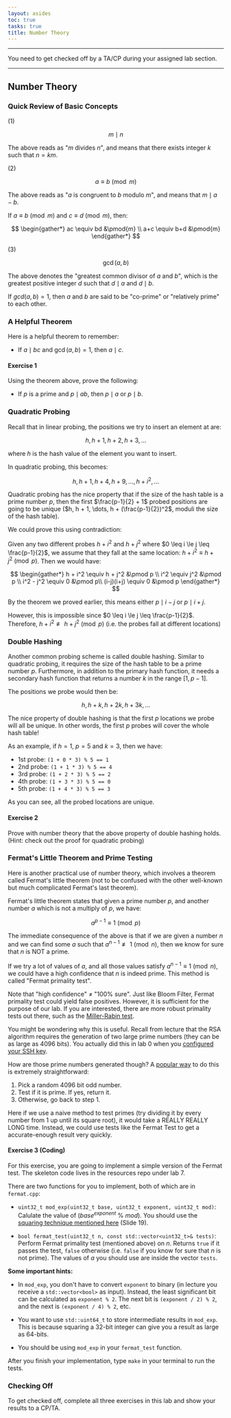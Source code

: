 ```yaml
---
layout: asides
toc: true
tasks: true
title: Number Theory
---
```


---


You need to get checked off by a TA/CP during your assigned lab section.

---

## Number Theory

### Quick Review of Basic Concepts

(1)

$$m \mid n$$

The above reads as "$m$ divides $n$", and means that there exists integer $k$ such that $n = km$.

(2)

$$a \equiv b \pmod{m}$$

The above reads as "$a$ is congruent to $b$ modulo $m$", and means that $m \mid a - b$.

If $a \equiv b \pmod{m}$ and $c \equiv d \pmod{m}$, then:

$$
\begin{gather*}
   ac \equiv bd &\pmod{m} \\
   a+c \equiv b+d &\pmod{m}
\end{gather*}
$$

(3)

$$\gcd(a, b)$$

The above denotes the "greatest common divisor of $a$ and $b$", which is the greatest positive integer $d$ such that $d \mid a$ and $d \mid b$.

If $gcd(a, b)=1$, then $a$ and $b$ are said to be "co-prime" or "relatively prime" to each other.


### A Helpful Theorem

Here is a helpful theorem to remember:

* If $a \mid bc$ and $\gcd(a, b)=1$, then $a \mid c$.

#### Exercise 1

Using the theorem above, prove the following:

* If $p$ is a prime and $p \mid ab$, then $p \mid a$ or $p \mid b$.

### Quadratic Probing

Recall that in linear probing, the positions we try to insert an element at are:

$$h, h + 1, h + 2, h + 3, \dots$$

where $h$ is the hash value of the element you want to insert.

In quadratic probing, this becomes:

$$h, h + 1, h + 4, h + 9, \dots, h + i^2, \dots$$

Quadratic probing has the nice property that if the size of the hash table is a prime number $p$, then the first $\frac{p-1}{2} + 1$ probed positions are going to be unique ($h, h + 1, \dots, h + (\frac{p-1}{2})^2$, moduli the size of the hash table).

We could prove this using contradiction:

Given any two different probes $h + i^2$ and $h + j^2$ where $0 \leq i \le j \leq \frac{p-1}{2}$, we assume that they fall at the same location: $h + i^2 \equiv h + j^2 \pmod p$. Then we would have:

$$
\begin{gather*}
h + i^2 \equiv h + j^2 &\pmod p \\
i^2 \equiv j^2 &\pmod p \\
i^2 - j^2 \equiv 0 &\pmod p\\
(i-j)(i+j) \equiv 0 &\pmod p
\end{gather*}
$$

By the theorem we proved earlier, this means either $p \mid i-j$ or $p \mid i+j$.

However, this is impossible since $0 \leq i \le j \leq \frac{p-1}{2}$. Therefore, $h + i^2 \not \equiv h + j^2 \pmod p$ (i.e. the probes fall at different locations)

### Double Hashing

Another common probing scheme is called double hashing. Similar to quadratic probing, it requires the size of the hash table to be a prime number $p$. Furthermore, in addition to the primary hash function, it needs a secondary hash function that returns a number $k$ in the range $[1, p-1]$.

The positions we probe would then be:

$$h, h+k, h+2k, h+3k, \dots$$

The nice property of double hashing is that the first $p$ locations we probe will all be unique. In other words, the first $p$ probes will cover the whole hash table!

As an example, if $h=1$, $p=5$ and $k=3$, then we have:

   * 1st probe: `(1 + 0 * 3) % 5 == 1`
   * 2nd probe: `(1 + 1 * 3) % 5 == 4`
   * 3rd probe: `(1 + 2 * 3) % 5 == 2`
   * 4th probe: `(1 + 3 * 3) % 5 == 0`
   * 5th probe: `(1 + 4 * 3) % 5 == 3`

As you can see, all the probed locations are unique.

#### Exercise 2

Prove with number theory that the above property of double hashing holds. (Hint: check out the proof for quadratic probing)


### Fermat's Little Theorem and Prime Testing

Here is another practical use of number theory, which involves a theorem called Fermat's little theorem (not to be confused with the other well-known but much complicated Fermat's last theorem).

Fermat's little theorem states that given a prime number $p$, and another number $a$ which is not a multiply of $p$, we have:

$$a^{p-1} \equiv 1 \pmod{p}$$

The immediate consequence of the above is that if we are given a number $n$ and we can find some $a$ such that $a^{n-1} \not \equiv 1 \pmod{n}$, then we know for sure that $n$ is NOT a prime.

If we try a lot of values of $a$, and all those values satisfy $a^{n-1} \equiv 1 \pmod{n}$, we could have a high confidence that $n$ is indeed prime. This method is called "Fermat primality test".

Note that "high confidence" $\neq$ "100% sure". Just like Bloom Filter, Fermat primality test could yield false positives. However, it is sufficient for the purpose of our lab. If you are interested, there are more robust primality tests out there, such as the [Miller-Rabin test](https://en.wikipedia.org/wiki/Miller%E2%80%93Rabin_primality_test).

You might be wondering why this is useful. Recall from lecture that the RSA algorithm requires the generation of two large prime numbers (they can be as large as 4096 bits). You actually did this in lab 0 when you [configured your SSH key](https://bytes.usc.edu/cs104/labs/lab0/#configuring-an-ssh-key).

How are those prime numbers generated though? A [popular way](https://crypto.stackexchange.com/q/1970/85400) to do this is extremely straightforward:

 1. Pick a random 4096 bit odd number.
 2. Test if it is prime. If yes, return it.
 3. Otherwise, go back to step 1.

Here if we use a naive method to test primes (try dividing it by every number from 1 up until its square root), it would take a REALLY REALLY LONG time. Instead, we could use tests like the Fermat Test to get a accurate-enough result very quickly.

#### Exercise 3 (Coding)

For this exercise, you are going to implement a simple version of the Fermat test. The skeleton code lives in the resources repo under lab 7. 

There are two functions for you to implement, both of which are in `fermat.cpp`:

   * `uint32_t mod_exp(uint32_t base, uint32_t exponent, uint32_t mod)`: Calulate the value of $(base^{exponent}$ % $mod)$. You should use the [squaring technique mentioned here](https://ee.usc.edu/~redekopp/cs104/slides/L19_NumberTheory.pdf) (Slide 19).

   * `bool fermat_test(uint32_t n, const std::vector<uint32_t>& tests)`: Perform Fermat primality test (mentioned above) on $n$. Returns `true` if it passes the test, `false` otherwise (i.e. `false` if you know for sure that $n$ is not prime). The values of $a$ you should use are inside the vector `tests`.

**Some important hints:**

   * In `mod_exp`, you don't have to convert `exponent` to binary (in lecture you receive a `std::vector<bool>` as input). Instead, the least significant bit can be calculated as `exponent % 2`. The next bit is `(exponent / 2) % 2`, and the next is `(exponent / 4) % 2`, etc.

   * You want to use `std::uint64_t` to store intermediate results in `mod_exp`. This is because squaring a 32-bit integer can give you a result as large as 64-bits.

   * You should be using `mod_exp` in your `fermat_test` function.

After you finish your implementation, type `make` in your terminal to run the tests.

### Checking Off

To get checked off, complete all three exercises in this lab and show your results to a CP/TA.
